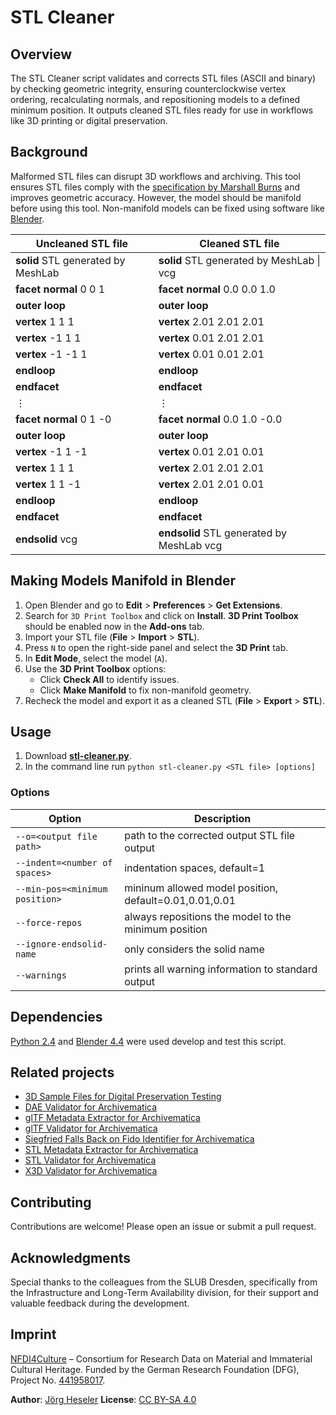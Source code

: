 # STL Cleaner

## Overview

The STL Cleaner script validates and corrects STL files (ASCII and binary) by checking geometric integrity, ensuring counterclockwise vertex ordering, recalculating normals, and repositioning models to a defined minimum position. It outputs cleaned STL files ready for use in workflows like 3D printing or digital preservation.

## Background

Malformed STL files can disrupt 3D workflows and archiving. This tool ensures STL files comply with the [specification by Marshall Burns](https://www.fabbers.com/tech/STL_Format) and improves geometric accuracy. However, the model should be manifold before using this tool. Non-manifold models can be fixed using software like [Blender](https://www.blender.org/).

<!--
**Uncleaned STL file**:

**solid** STL generated by MeshLab

**facet normal** 0 0 1

**outer loop**

**vertex** 1 1 1
**vertex** -1 1 1
**vertex** -1 -1 1
**endloop**
**endfacet**
⋮
**facet normal** 0 1 -0
**outer loop**
**vertex** -1 1 -1
**vertex** 1 1 1
**vertex** 1 1 -1
**endloop**
**endfacet**
**endsolid** vcg

**Cleaned STL file**:

```xml
**solid** STL generated by MeshLab | vcg
**facet normal** 0.0 0.0 1.0
**outer loop**
**vertex** 2.01 2.01 2.01
**vertex** 0.01 2.01 2.01
**vertex** 0.01 0.01 2.01
**endloop**
**endfacet**
⋮
**facet normal** 0.0 1.0 -0.0
**outer loop**
**vertex** 0.01 2.01 0.01
**vertex** 2.01 2.01 2.01
**vertex** 2.01 2.01 0.01
**endloop**
**endfacet**
**endsolid** STL generated by MeshLab | vcg
```
-->

| Uncleaned STL file                 | Cleaned STL file                          |
| ---------------------------------- | ----------------------------------------- |
| **solid** STL generated by MeshLab | **solid** STL generated by MeshLab \| vcg |
| **facet normal** 0 0 1             | **facet normal** 0.0 0.0 1.0              |
| **outer loop**                     | **outer loop**                            |
| **vertex** 1 1 1                   | **vertex** 2.01 2.01 2.01                 |
| **vertex** -1 1 1                  | **vertex** 0.01 2.01 2.01                 |
| **vertex** -1 -1 1                 | **vertex** 0.01 0.01 2.01                 |
| **endloop**                        | **endloop**                               |
| **endfacet**                       | **endfacet**                              |
| ⋮                                  | ⋮                                         |
| **facet normal** 0 1 -0            | **facet normal** 0.0 1.0 -0.0             |
| **outer loop**                     | **outer loop**                            |
| **vertex** -1 1 -1                 | **vertex** 0.01 2.01 0.01                 |
| **vertex** 1 1 1                   | **vertex** 2.01 2.01 2.01                 |
| **vertex** 1 1 -1                  | **vertex** 2.01 2.01 0.01                 |
| **endloop**                        | **endloop**                               |
| **endfacet**                       | **endfacet**                              |
| **endsolid** vcg                   | **endsolid** STL generated by MeshLab vcg |

## Making Models Manifold in Blender

1. Open Blender and go to **Edit** > **Preferences** > **Get Extensions**.
2. Search for `3D Print Toolbox` and click on **Install**. **3D Print Toolbox** should be enabled now in the **Add-ons** tab.
3. Import your STL file (**File** > **Import** > **STL**).
4. Press `N` to open the right-side panel and select the **3D Print** tab.
5. In **Edit Mode**, select the model (`A`).
6. Use the **3D Print Toolbox** options:
   - Click **Check All** to identify issues.
   - Click **Make Manifold** to fix non-manifold geometry.
7. Recheck the model and export it as a cleaned STL (**File** > **Export** > **STL**).

## Usage

1. Download [**stl-cleaner.py**](./src/stl-cleaner.py).
2. In the command line run `python stl-cleaner.py <STL file> [options]`

### Options

| Option                         | Description                                            |
| ------------------------------ | ------------------------------------------------------ |
| `--o=<output file path>`       | path to the corrected output STL file output           |
| `--indent=<number of spaces>`  | indentation spaces, default=1                          |
| `--min-pos=<minimum position>` | mininum allowed model position, default=0.01,0.01,0.01 |
| `--force-repos`                | always repositions the model to the minimum position   |
| `--ignore-endsolid-name`       | only considers the solid name                          |
| `--warnings`                   | prints all warning information to standard output      |

## Dependencies

[Python 2.4](https://www.python.org/download/releases/2.4/) and [Blender 4.4](https://www.blender.org/download/releases/4-4/) were used develop and test this script.

## Related projects

- [3D Sample Files for Digital Preservation Testing](https://github.com/JoergHeseler/3d-sample-files-for-digital-preservation-testing)
- [DAE Validator for Archivematica](https://github.com/JoergHeseler/dae-validator-for-archivematica)
- [glTF Metadata Extractor for Archivematica](https://github.com/JoergHeseler/gltf-metadata-extractor-for-archivematica)
- [glTF Validator for Archivematica](https://github.com/JoergHeseler/gltf-validator-for-archivematica)
- [Siegfried Falls Back on Fido Identifier for Archivematica](https://github.com/JoergHeseler/siegfried-falls-back-on-fido-identifier-for-archivematica)
- [STL Metadata Extractor for Archivematica](https://github.com/JoergHeseler/stl-metadata-extractor-for-archivematica)
- [STL Validator for Archivematica](https://github.com/JoergHeseler/stl-validator-for-archivematica)
- [X3D Validator for Archivematica](https://github.com/JoergHeseler/x3d-validator-for-archivematica)

## Contributing

Contributions are welcome! Please open an issue or submit a pull request.

## Acknowledgments

Special thanks to the colleagues from the SLUB Dresden, specifically from the Infrastructure and Long-Term Availability division, for their support and valuable feedback during the development.

## Imprint

[NFDI4Culture](https://nfdi4culture.de/) – Consortium for Research Data on Material and Immaterial Cultural Heritage.
Funded by the German Research Foundation (DFG), Project No. [441958017](https://gepris.dfg.de/gepris/projekt/441958017).

**Author**: [Jörg Heseler](https://orcid.org/0000-0002-1497-627X)
**License**: [CC BY-SA 4.0](https://creativecommons.org/licenses/by-sa/4.0/)

```

```

```

```
